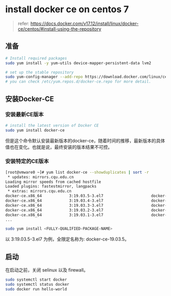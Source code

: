 # install docker ce on centos 7

> refer: https://docs.docker.com/v17.12/install/linux/docker-ce/centos/#install-using-the-repository 

## 准备

```bash
# Install required packages
sudo yum install -y yum-utils device-mapper-persistent-data lvm2

# set up the stable repository
sudo yum-config-manager --add-repo https://download.docker.com/linux/centos/docker-ce.repo
# you can check /etc/yum.repos.d/docker-ce.repo for more detail.
```

## 安装Docker-CE

### 安装最新CE版本

```bash
# install the latest version of Docker CE
sudo yum install docker-ce
```

但是这个命令默认安装最新版本的docker-ce，随着时间的推移，最新版本的具体值也在变化。也就是说，最终安装的版本结果不可控。

### 安装特定的CE版本

```bash
[root@vmware0 ~]# yum list docker-ce --showduplicates | sort -r
 * updates: mirrors.cqu.edu.cn
Loading mirror speeds from cached hostfile
Loaded plugins: fastestmirror, langpacks
 * extras: mirrors.cqu.edu.cn
docker-ce.x86_64            3:19.03.5-3.el7                     docker-ce-stable
docker-ce.x86_64            3:19.03.4-3.el7                     docker-ce-stable
docker-ce.x86_64            3:19.03.3-3.el7                     docker-ce-stable
docker-ce.x86_64            3:19.03.2-3.el7                     docker-ce-stable
docker-ce.x86_64            3:19.03.1-3.el7                     docker-ce-stable
...
```

```bash
sudo yum install <FULLY-QUALIFIED-PACKAGE-NAME>
```

以 3:19.03.5-3.el7 为例，全限定名称为: docker-ce-19.03.5。

## 启动

在启动之前，关闭 selinux 以及 firewall。

```bash
sudo systemctl start docker
sudo systemctl status docker
sudo docker run hello-world
```



